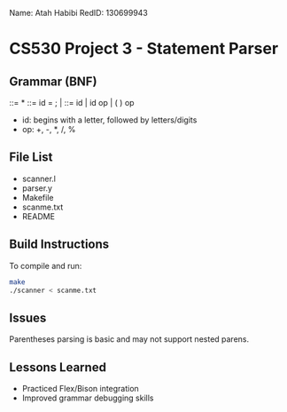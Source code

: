 Name: Atah Habibi
RedID: 130699943

# CS530 Project 3 - Statement Parser

## Grammar (BNF)
<program> ::= <statement>*
<statement> ::= id = <expression> ;
              | <expression>
<expression> ::= id
               | id op <expression>
               | ( <expression> ) op <expression>

- id: begins with a letter, followed by letters/digits
- op: +, -, *, /, %

## File List
- scanner.l
- parser.y
- Makefile
- scanme.txt
- README

## Build Instructions
To compile and run:
```bash
make
./scanner < scanme.txt
```

## Issues
Parentheses parsing is basic and may not support nested parens.

## Lessons Learned
- Practiced Flex/Bison integration
- Improved grammar debugging skills

